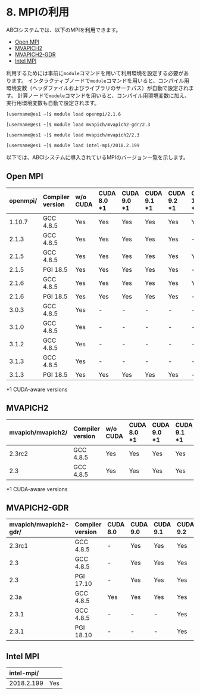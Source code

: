 # 8. MPIの利用

ABCIシステムでは、以下のMPIを利用できます。

* [Open MPI](https://www.open-mpi.org/)
* [MVAPICH2](http://mvapich.cse.ohio-state.edu/overview/#mv2)
* [MVAPICH2-GDR](http://mvapich.cse.ohio-state.edu/overview/#mv2gdr)
* [Intel MPI](https://software.intel.com/en-us/intel-mpi-library)

利用するためには事前に`module`コマンドを用いて利用環境を設定する必要があります。
インタラクティブノードで`module`コマンドを用いると、コンパイル用環境変数（ヘッダファイルおよびライブラリのサーチパス）が自動で設定されます。
計算ノードで`module`コマンドを用いると、コンパイル用環境変数に加え、実行用環境変数も自動で設定されます。

```
[username@es1 ~]$ module load openmpi/2.1.6
```

```
[username@es1 ~]$ module load mvapich/mvapich2-gdr/2.3
```

```
[username@es1 ~]$ module load mvapich/mvapich2/2.3
```

```
[username@es1 ~]$ module load intel-mpi/2018.2.199
```

以下では、ABCIシステムに導入されているMPIのバージョン一覧を示します。

## Open MPI

<!--
| openmpi/ | Compiler version | w/o CUDA | CUDA 8.0 \*1 | CUDA 9.0 \*1 | CUDA 9.1 \*1 | CUDA 9.2 \*1 | CUDA 10.0 \*1 | CUDA 10.1 \*1 |
|:--|:--|:--|:--|:--|:--|:--|:--|:--|
| 1.10.7 | GCC 4.8.5 | Yes | Yes | Yes | Yes | Yes | Yes | - |
| 2.1.3 | GCC 4.8.5 | Yes | Yes | Yes | Yes | Yes | - | - |
| 2.1.5 | GCC 4.8.5 | Yes | Yes | Yes | Yes | Yes | Yes | - |
| 2.1.5 | PGI 18.5 | Yes | Yes | Yes | Yes | Yes | - | - |
| 2.1.6 | GCC 4.8.5 | Yes | Yes | Yes | Yes | Yes | Yes | - |
| 2.1.6 | PGI 18.5 | Yes | Yes | Yes | Yes | Yes | - | - |
| 3.0.3 | GCC 4.8.5 | Yes | - | - | - | - | - | - |
| 3.1.0 | GCC 4.8.5 | Yes | - | - | - | - | - | - |
| 3.1.2 | GCC 4.8.5 | Yes | - | - | - | - | - | - |
| 3.1.3 | GCC 4.8.5 | Yes | - | - | - | - | - | - |
| 3.1.3 | PGI 18.5 | Yes | Yes | Yes | Yes | Yes | - | - |
| 4.0.0 | GCC 4.8.5 | \*2 | \*2 | \*2 | \*2 | \*2 | \*2 | - |

\*2 Installed, but modules are not provided
-->

| openmpi/ | Compiler version | w/o CUDA | CUDA 8.0 \*1 | CUDA 9.0 \*1 | CUDA 9.1 \*1 | CUDA 9.2 \*1 | CUDA 10.0 \*1 | CUDA 10.1 \*1 |
|:--|:--|:--|:--|:--|:--|:--|:--|:--|
| 1.10.7 | GCC 4.8.5 | Yes | Yes | Yes | Yes | Yes | Yes | - |
| 2.1.3 | GCC 4.8.5 | Yes | Yes | Yes | Yes | Yes | - | - |
| 2.1.5 | GCC 4.8.5 | Yes | Yes | Yes | Yes | Yes | Yes | - |
| 2.1.5 | PGI 18.5 | Yes | Yes | Yes | Yes | Yes | - | - |
| 2.1.6 | GCC 4.8.5 | Yes | Yes | Yes | Yes | Yes | Yes | - |
| 2.1.6 | PGI 18.5 | Yes | Yes | Yes | Yes | Yes | - | - |
| 3.0.3 | GCC 4.8.5 | Yes | - | - | - | - | - | - |
| 3.1.0 | GCC 4.8.5 | Yes | - | - | - | - | - | - |
| 3.1.2 | GCC 4.8.5 | Yes | - | - | - | - | - | - |
| 3.1.3 | GCC 4.8.5 | Yes | - | - | - | - | - | - |
| 3.1.3 | PGI 18.5 | Yes | Yes | Yes | Yes | Yes | - | - |

\*1 CUDA-aware versions

## MVAPICH2

| mvapich/mvapich2/ | Compiler version | w/o CUDA | CUDA 8.0 \*1 | CUDA 9.0 \*1 | CUDA 9.1 \*1 | CUDA 9.2 \*1 | CUDA 10.0 \*1 | CUDA 10.1 \*1 |
|:--|:--|:--|:--|:--|:--|:--|:--|:--|
| 2.3rc2 | GCC 4.8.5 | Yes | Yes | Yes | Yes | Yes | - |
| 2.3 | GCC 4.8.5 | Yes | Yes | Yes | Yes | Yes | Yes | - |

\*1 CUDA-aware versions

## MVAPICH2-GDR

<!--
| mvapich/mvapich2-gdr/ | Compiler version | CUDA 8.0 | CUDA 9.0 | CUDA 9.1 | CUDA 9.2 | CUDA 10.0 | CUDA 10.1 |
|:--|:--|:--|:--|:--|:--|:--|:--|
| 2.3rc1 | GCC 4.8.5 | - | Yes | Yes | Yes | - | - |
| 2.3 | GCC 4.8.5 | - | Yes | Yes | Yes | *1 | - |
| 2.3 | PGI 17.10 | - | Yes | Yes | Yes | - | - |
| 2.3a | GCC 4.8.5 | Yes | Yes | Yes | Yes | - | - |
| 2.3.1 | GCC 4.8.5 | - | - | - | Yes | Yes | - |
| 2.3.1 | PGI 18.10 | - | - | - | Yes | Yes | - |
| 2.3.2 | GCC 4.8.5 | - | - | - | *1 | - | *1 |
| 2.3.2 | PGI 19.1 | - | - | - | *1 | - | *1 |

\*1 Installed, but modules are not provided
-->

| mvapich/mvapich2-gdr/ | Compiler version | CUDA 8.0 | CUDA 9.0 | CUDA 9.1 | CUDA 9.2 | CUDA 10.0 | CUDA 10.1 |
|:--|:--|:--|:--|:--|:--|:--|:--|
| 2.3rc1 | GCC 4.8.5 | - | Yes | Yes | Yes | - | - |
| 2.3 | GCC 4.8.5 | - | Yes | Yes | Yes | - | - |
| 2.3 | PGI 17.10 | - | Yes | Yes | Yes | - | - |
| 2.3a | GCC 4.8.5 | Yes | Yes | Yes | Yes | - | - |
| 2.3.1 | GCC 4.8.5 | - | - | - | Yes | Yes | - |
| 2.3.1 | PGI 18.10 | - | - | - | Yes | Yes | - |

## Intel MPI

<!--
| intel-mpi/ | |
|:--|:--|
| 2017.8.262 | \*1 |
| 2018.2.199 | Yes |
| 2018.3.222 | \*1 |
| 2019.3.199 | \*1 |

\*1 Installed, but modules are not provided
-->

| intel-mpi/ | |
|:--|:--|
| 2018.2.199 | Yes |
